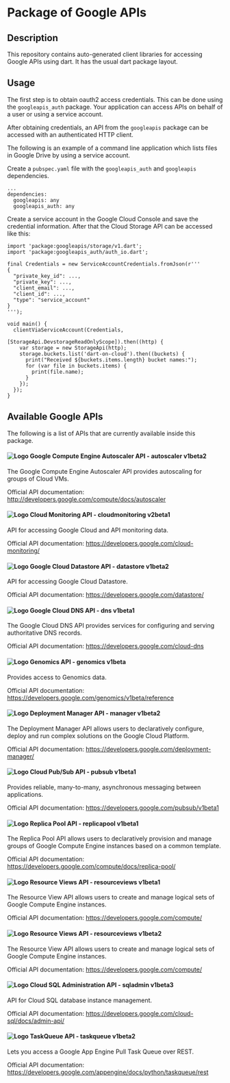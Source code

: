 # Package of Google APIs

## Description

This repository contains auto-generated client libraries for accessing 
Google APIs using dart. It has the usual dart package layout.

## Usage

The first step is to obtain oauth2 access credentials. This can be done using
the `googleapis_auth` package. Your application can access APIs on behalf of a
user or using a service account.

After obtaining credentials, an API from the `googleapis` package can be
accessed with an authenticated HTTP client.

The following is an example of a command line application which lists files
in Google Drive by using a service account. 

Create a `pubspec.yaml` file with the `googleapis_auth` and `googleapis`
dependencies.

    ...
    dependencies:
      googleapis: any
      googleapis_auth: any

Create a service account in the Google Cloud Console and save the credential
information. After that the Cloud Storage API can be accessed like this:

    import 'package:googleapis/storage/v1.dart';
    import 'package:googleapis_auth/auth_io.dart';

    final Credentials = new ServiceAccountCredentials.fromJson(r'''
    {
      "private_key_id": ...,
      "private_key": ...,
      "client_email": ...,
      "client_id": ...,
      "type": "service_account"
    }
    ''');

    void main() {
      clientViaServiceAccount(Credentials,
                              [StorageApi.DevstorageReadOnlyScope]).then((http) {
        var storage = new StorageApi(http);
        storage.buckets.list('dart-on-cloud').then((buckets) {
          print("Received ${buckets.items.length} bucket names:");
          for (var file in buckets.items) {
            print(file.name);
          }
        });
      });
    }

## Available Google APIs

The following is a list of APIs that are currently available inside this
package.

#### ![Logo](http://www.google.com/images/icons/product/search-16.gif) Google Compute Engine Autoscaler API - autoscaler v1beta2

The Google Compute Engine Autoscaler API provides autoscaling for groups of Cloud VMs.

Official API documentation: http://developers.google.com/compute/docs/autoscaler

#### ![Logo](http://www.google.com/images/icons/product/search-16.gif) Cloud Monitoring API - cloudmonitoring v2beta1

API for accessing Google Cloud and API monitoring data.

Official API documentation: https://developers.google.com/cloud-monitoring/

#### ![Logo](http://www.google.com/images/icons/product/search-16.gif) Google Cloud Datastore API - datastore v1beta2

API for accessing Google Cloud Datastore.

Official API documentation: https://developers.google.com/datastore/

#### ![Logo](http://www.google.com/images/icons/product/search-16.gif) Google Cloud DNS API - dns v1beta1

The Google Cloud DNS API provides services for configuring and serving authoritative DNS records.

Official API documentation: https://developers.google.com/cloud-dns

#### ![Logo](http://www.google.com/images/icons/product/search-16.gif) Genomics API - genomics v1beta

Provides access to Genomics data.

Official API documentation: https://developers.google.com/genomics/v1beta/reference

#### ![Logo](http://www.google.com/images/icons/product/search-16.gif) Deployment Manager API - manager v1beta2

The Deployment Manager API allows users to declaratively configure, deploy and run complex solutions on the Google Cloud Platform.

Official API documentation: https://developers.google.com/deployment-manager/

#### ![Logo](https://www.google.com/images/icons/product/search-16.gif) Cloud Pub/Sub API - pubsub v1beta1

Provides reliable, many-to-many, asynchronous messaging between applications.

Official API documentation: https://developers.google.com/pubsub/v1beta1

#### ![Logo](http://www.google.com/images/icons/product/search-16.gif) Replica Pool API - replicapool v1beta1

The Replica Pool API allows users to declaratively provision and manage groups of Google Compute Engine instances based on a common template.

Official API documentation: https://developers.google.com/compute/docs/replica-pool/

#### ![Logo](http://www.google.com/images/icons/product/search-16.gif) Resource Views API - resourceviews v1beta1

The Resource View API allows users to create and manage logical sets of Google Compute Engine instances.

Official API documentation: https://developers.google.com/compute/

#### ![Logo](http://www.google.com/images/icons/product/search-16.gif) Resource Views API - resourceviews v1beta2

The Resource View API allows users to create and manage logical sets of Google Compute Engine instances.

Official API documentation: https://developers.google.com/compute/

#### ![Logo](http://www.google.com/images/icons/product/search-16.gif) Cloud SQL Administration API - sqladmin v1beta3

API for Cloud SQL database instance management.

Official API documentation: https://developers.google.com/cloud-sql/docs/admin-api/

#### ![Logo](http://www.google.com/images/icons/product/app_engine-16.png) TaskQueue API - taskqueue v1beta2

Lets you access a Google App Engine Pull Task Queue over REST.

Official API documentation: https://developers.google.com/appengine/docs/python/taskqueue/rest

